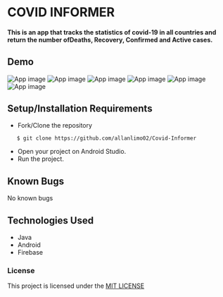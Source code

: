 # COVID INFORMER
#### This is an app that tracks the statistics of covid-19 in all countries and return the number ofDeaths, Recovery, Confirmed and Active cases.

## Demo
![App image](app/src/Assets/README/s1.png)
![App image](app/src/Assets/README/s2.png)
![App image](app/src/Assets/README/s3.png)
![App image](app/src/Assets/README/s4.png)
![App image](app/src/Assets/README/s5.png)
![App image](app/src/Assets/README/s6.png)

## Setup/Installation Requirements
* Fork/Clone the repository
```
   $ git clone https://github.com/allanlimo02/Covid-Informer
```
* Open your project on Android Studio.
* Run the project.

## Known Bugs
No known bugs
## Technologies Used
* Java
* Android
* Firebase

### License
This project is licensed under the [MIT LICENSE](https://github.com/andreassenmarvin/Covid-Informer/blob/master/LICENSE)